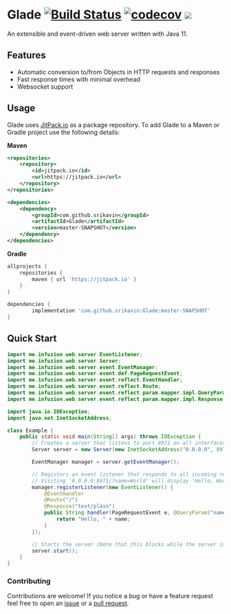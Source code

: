 # Glade [![Build Status](https://travis-ci.org/srikavin/Glade.svg?branch=master)](https://travis-ci.org/srikavin/Glade) [![codecov](https://codecov.io/gh/srikavin/Glade/branch/master/graph/badge.svg)](https://codecov.io/gh/srikavin/Glade) [![](https://jitpack.io/v/srikavin/Glade.svg)](https://jitpack.io/#srikavin/Glade)


An extensible and event-driven web server written with Java 11.


## Features
 - Automatic conversion to/from Objects in HTTP requests and responses
 - Fast response times with minimal overhead
 - Websocket support

## Usage

Glade uses [JitPack.io](https://jitpack.io/#srikavin/Glade/master-SNAPSHOT) as a package repository. To add Glade to a Maven or
Gradle project use the following details:

__Maven__
```xml
<repositories>
    <repository>
        <id>jitpack.io</id>
        <url>https://jitpack.io</url>
    </repository>
</repositories>

<dependencies>
	<dependency>
	    <groupId>com.github.srikavin</groupId>
	    <artifactId>Glade</artifactId>
	    <version>master-SNAPSHOT</version>
	</dependency>
</dependencies>
```

__Gradle__
```groovy
allprojects {
    repositories {
        maven { url 'https://jitpack.io' }
    }
}

dependencies {
        implementation 'com.github.srikavin:Glade:master-SNAPSHOT'
}
```

## Quick Start

```java
import me.infuzion.web.server.EventListener;
import me.infuzion.web.server.Server;
import me.infuzion.web.server.event.EventManager;
import me.infuzion.web.server.event.def.PageRequestEvent;
import me.infuzion.web.server.event.reflect.EventHandler;
import me.infuzion.web.server.event.reflect.Route;
import me.infuzion.web.server.event.reflect.param.mapper.impl.QueryParam;
import me.infuzion.web.server.event.reflect.param.mapper.impl.Response;

import java.io.IOException;
import java.net.InetSocketAddress;

class Example {
    public static void main(String[] args) throws IOException {
        // Creates a server that listens to port 8971 on all interfaces
        Server server = new Server(new InetSocketAddress("0.0.0.0", 8971));

        EventManager manager = server.getEventManager();

        // Registers an event listener that responds to all incoming requests
        // Visiting '0.0.0.0:8971/?name=World' will display 'Hello, World' in a web browser
        manager.registerListener(new EventListener() {
            @EventHandler
            @Route("/")
            @Response("text/plain")
            public String handler(PageRequestEvent e, @QueryParam("name") String name) {
                return "Hello, " + name;
            }
        });

        // Starts the server (Note that this blocks while the server is running)
        server.start();
    }
}
```

### Contributing

Contributions are welcome! If you notice a bug or have a feature request feel free to open an 
[issue](https://github.com/srikavin/Glade/issues) or a [pull request](https://github.com/srikavin/Glade/pulls).
